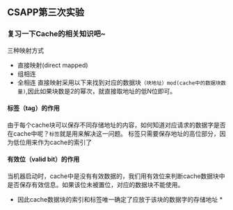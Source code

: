 ## CSAPP第三次实验
### 复习一下Cache的相关知识吧~
三种映射方式
* 直接映射(direct mapped)
* 组相连
* 全相连
直接映射采用以下来找到对应的数据块` （块地址）mod(cache中的数据块数量) `,因此如果块数是2的幂次，就直接取地址的低N位即可。
#### 标签（tag）的作用
由于每个cache块可以保存不同存储地址的内容，如何知道对应请求的数据字是否在cache中呢？`标签`就是用来解决这一问题。
标签只需要保存地址的高位部分，因为低位用来作为cache的索引了
#### 有效位（valid bit）的作用
当机器启动时，cache中是没有有效数据的，我们用有效位来判断cache数据块中是否保存有效信息。如果该位未被置位，对应的数据块不能使用。
* 因此cache数据块的索引和标签唯一确定了应放于该块的数据字的存储地址 *
